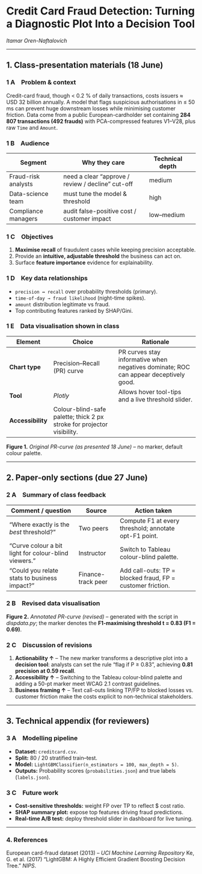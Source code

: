 # Credit Card Fraud Detection: Turning a Diagnostic Plot Into a Decision Tool

_Itamar Oren-Naftalovich_

---

## 1. Class-presentation materials (18 June)

### 1 A Problem & context

Credit-card fraud, though < 0.2 % of daily transactions, costs issuers ≈ USD 32 billion annually. A model that flags suspicious authorisations in ≤ 50 ms can prevent huge downstream losses while minimising customer friction. Data come from a public European-cardholder set containing **284 807 transactions (492 frauds)** with PCA-compressed features V1–V28, plus raw `Time` and `Amount`.&#x20;

### 1 B Audience

| Segment             | Why they care                                     | Technical depth |     |
| ------------------- | ------------------------------------------------- | --------------- | --- |
| Fraud-risk analysts | need a clear “approve / review / decline” cut-off | medium          |     |
| Data-science team   | must tune the model & threshold                   | high            |     |
| Compliance managers | audit false-positive cost / customer impact       | low–medium      |     |

### 1 C Objectives

1. **Maximise recall** of fraudulent cases while keeping precision acceptable.
2. Provide an **intuitive, adjustable threshold** the business can act on.
3. Surface **feature importance** evidence for explainability.&#x20;

### 1 D Key data relationships

-   `precision ↔ recall` over probability thresholds (primary).
-   `time-of-day → fraud likelihood` (night-time spikes).
-   `amount` distribution legitimate vs fraud.
-   Top contributing features ranked by SHAP/Gini.&#x20;

### 1 E Data visualisation shown in class

| Element           | Choice                                                                 | Rationale                                                                            |
| ----------------- | ---------------------------------------------------------------------- | ------------------------------------------------------------------------------------ |
| **Chart type**    | Precision–Recall (PR) curve                                            | PR curves stay informative when negatives dominate; ROC can appear deceptively good. |
| **Tool**          | _Plotly_                                                               | Allows hover tool-tips and a live threshold slider.                                  |
| **Accessibility** | Colour-blind-safe palette; thick 2 px stroke for projector visibility. |                                                                                      |

**Figure 1.** _Original PR-curve (as presented 18 June)_ – no marker, default colour palette.

---

## 2. Paper-only sections (due 27 June)

### 2 A Summary of class feedback

| Comment / question                                   | Source             | Action taken                                               |     |
| ---------------------------------------------------- | ------------------ | ---------------------------------------------------------- | --- |
| “Where exactly is the _best_ threshold?”             | Two peers          | Compute F1 at every threshold; annotate opt-F1 point.      |     |
| “Curve colour a bit light for colour-blind viewers.” | Instructor         | Switch to Tableau colour-blind palette.                    |     |
| “Could you relate stats to business impact?”         | Finance-track peer | Add call-outs: TP = blocked fraud, FP = customer friction. |     |

### 2 B Revised data visualisation

**Figure 2.** _Annotated PR-curve (revised)_ – generated with the script in _dispdata.py_; the marker denotes the **F1-maximising threshold t = 0.83 (F1 = 0.69)**.

### 2 C Discussion of revisions

1. **Actionability ↑** – The new marker transforms a descriptive plot into a **decision tool**: analysts can set the rule “flag if P ≥ 0.83”, achieving **0.81 precision at 0.59 recall**.
2. **Accessibility ↑** – Switching to the Tableau colour-blind palette and adding a 50-pt marker meet WCAG 2.1 contrast guidelines.
3. **Business framing ↑** – Text call-outs linking TP/FP to blocked losses vs. customer friction make the costs explicit to non-technical stakeholders.

---

## 3. Technical appendix (for reviewers)

### 3 A Modelling pipeline

-   **Dataset:** `creditcard.csv`.
-   **Split:** 80 / 20 stratified train–test.
-   **Model:** `LightGBMClassifier(n_estimators = 100, max_depth = 5)`.
-   **Outputs:** Probability scores (`probabilities.json`) and true labels (`labels.json`).&#x20;

### 3 C Future work

-   **Cost-sensitive thresholds:** weight FP over TP to reflect \$ cost ratio.
-   **SHAP summary plot:** expose top features driving fraud predictions.
-   **Real-time A/B test:** deploy threshold slider in dashboard for live tuning.

---

### 4. References

European card-fraud dataset (2013) – _UCI Machine Learning Repository_
Ke, G. et al. (2017) “LightGBM: A Highly Efficient Gradient Boosting Decision Tree.” _NIPS_.
